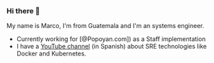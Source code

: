 ### Hi there 👋
My name is Marco, I'm from Guatemala and I'm an systems engineer.
* Currently working for [@Popoyan.com]) as a Staff implementation
* I have a [YouTube channel](https://youtube.com/peladonerd) (in Spanish) about SRE technologies like Docker and Kubernetes.


<!--
**mleivag3/mleivag3** is a ✨ _special_ ✨ repository because its `README.md` (this file) appears on your GitHub profile.

Here are some ideas to get you started:

- 🔭 I’m currently working on ...
- 🌱 I’m currently learning ...
- 👯 I’m looking to collaborate on ...
- 🤔 I’m looking for help with ...
- 💬 Ask me about ...
- 📫 How to reach me: ...
- 😄 Pronouns: ...
- ⚡ Fun fact: ...
-->
